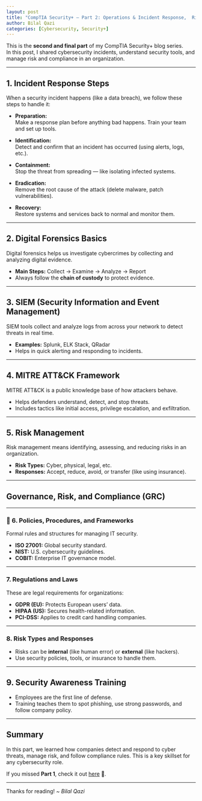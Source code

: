 ```yaml
---
layout: post
title: "CompTIA Security+ – Part 2: Operations & Incident Response,  Risk Management"
author: Bilal Qazi
categories: [Cybersecurity, Security+]
---
```


This is the **second and final part** of my CompTIA Security+ blog series.  
In this post, I shared cybersecurity incidents, understand security tools, and manage risk and compliance in an organization.

---

## 1. Incident Response Steps

When a security incident happens (like a data breach), we follow these steps to handle it:

- **Preparation:**  
  Make a response plan before anything bad happens. Train your team and set up tools.
  
- **Identification:**  
  Detect and confirm that an incident has occurred (using alerts, logs, etc.).

- **Containment:**  
  Stop the threat from spreading — like isolating infected systems.

- **Eradication:**  
  Remove the root cause of the attack (delete malware, patch vulnerabilities).

- **Recovery:**  
  Restore systems and services back to normal and monitor them.

---

## 2. Digital Forensics Basics

Digital forensics helps us investigate cybercrimes by collecting and analyzing digital evidence.

- **Main Steps:** Collect → Examine → Analyze → Report  
- Always follow the **chain of custody** to protect evidence.

---

## 3. SIEM (Security Information and Event Management)

SIEM tools collect and analyze logs from across your network to detect threats in real time.

- **Examples:** Splunk, ELK Stack, QRadar  
- Helps in quick alerting and responding to incidents.

---

## 4. MITRE ATT&CK Framework

MITRE ATT&CK is a public knowledge base of how attackers behave.

- Helps defenders understand, detect, and stop threats.
- Includes tactics like initial access, privilege escalation, and exfiltration.

---

## 5. Risk Management

Risk management means identifying, assessing, and reducing risks in an organization.

- **Risk Types:** Cyber, physical, legal, etc.  
- **Responses:** Accept, reduce, avoid, or transfer (like using insurance).

---

## Governance, Risk, and Compliance (GRC)

---

### 🧾 6. Policies, Procedures, and Frameworks

Formal rules and structures for managing IT security.

- **ISO 27001:** Global security standard.
- **NIST:** U.S. cybersecurity guidelines.
- **COBIT:** Enterprise IT governance model.

---

### 7. Regulations and Laws

These are legal requirements for organizations:

- **GDPR (EU):** Protects European users’ data.
- **HIPAA (US):** Secures health-related information.
- **PCI-DSS:** Applies to credit card handling companies.

---

### 8. Risk Types and Responses

- Risks can be **internal** (like human error) or **external** (like hackers).
- Use security policies, tools, or insurance to handle them.

---

## 9. Security Awareness Training

- Employees are the first line of defense.
- Training teaches them to spot phishing, use strong passwords, and follow company policy.

---

## Summary

In this part, we learned how companies detect and respond to cyber threats, manage risk, and follow compliance rules. This is a key skillset for any cybersecurity role.

If you missed **Part 1**, check it out [here](https://blog.bilalqazi.com/Comptia-Security+-1st-part/) 🔗.

---

Thanks for reading! 
*~ Bilal Qazi*

